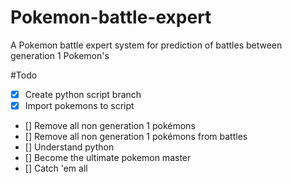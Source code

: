 # Pokemon-battle-expert
A Pokemon battle expert system for prediction of battles between generation 1 Pokemon's

#Todo
- [x] Create python script branch
- [x] Import pokemons to script
- [] Remove all non generation 1 pokémons
- [] Remove all non generation 1 pokémons from battles
- [] Understand python
- [] Become the ultimate pokemon master
- [] Catch 'em all
